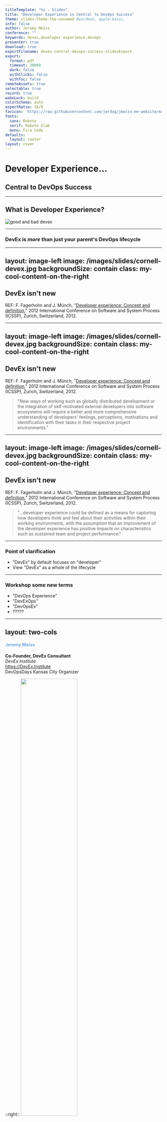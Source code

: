 ```yaml
---
titleTemplate: "%s - Slidev"
title: "Developer Experience is Central to DevOps Success"
theme: slidev-theme-the-unnamed #wordman, apple-basic, 
info: false
author: Jeremy Meiss
conference: ""
keywords: devex,developer experience,devops
presenter: true
download: true
exportFilename: devex-central-devops-success-slidevExport
export:
  format: pdf
  timeout: 30000
  dark: false
  withClicks: false
  withToc: false
remoteAssets: true
selectable: true
record: true
wakeLock: build
colorSchema: auto
aspectRatio: 16/9
favicon: 'https://raw.githubusercontent.com/jerdog/jmeiss-me-website/main/assets/images/fav.png'
fonts:
  sans: Roboto
  serif: Roboto Slab
  mono: Fira Code
defaults:
  layout: center
layout: cover
---
```


# Developer Experience...

## Central to DevOps Success

<!-- A quick note that most of the images have been autogenerated by AI - which would explain some of the weird shapes and colors in the images. -->

---

## What is Developer Experience?

![good and bad devex](/images/slides/2-good-and-bad-devex.jpeg)

<!-- From the simplicity of the setup process to the complexity of solving production issues, DevEx directly impacts developer productivity, satisfaction, and ultimately, the quality of the products they build and use. -->

---

### DevEx is _more_ than just your parent's DevOps lifecycle

<!--
DevEx is an integral part of the entire DevOps lifecycle, as a direct result of the choice of development tools, technologies, and platforms. That means that the ease of use, reliability, how accessible and understandable documentation, how efficient the build processes are, the effectiveness of testing frameworks, and the smoothness of deployment procedures all have an impact on the overall dev experience.
-->

---
layout: image-left
image: /images/slides/cornell-devex.jpg
backgroundSize: contain
class: my-cool-content-on-the-right
---

## DevEx isn't new

REF: F. Fagerholm and J. Münch, "[Developer experience: Concept and definition](https://ieeexplore.ieee.org/document/6225984?arnumber=6225984)," 2012 International Conference on Software and System Process (ICSSP), Zurich, Switzerland, 2012.

<!--
But DevEx isn't a new thing. The first mention of "developer experience" as a concept was in a paper was presented at the June IEEE 2012 International Conference on Software and System Process in Zurich. There are references in the paper going back to 1985 that deal with "programmer performance and the effects of the workplace." A few things stand out in this paper, which is a really great read.
-->

---
layout: image-left
image: /images/slides/cornell-devex.jpg
backgroundSize: contain
class: my-cool-content-on-the-right
---

## DevEx isn't new

REF: F. Fagerholm and J. Münch, "[Developer experience: Concept and definition](https://ieeexplore.ieee.org/document/6225984?arnumber=6225984)," 2012 International Conference on Software and System Process (ICSSP), Zurich, Switzerland, 2012.

>"New ways of working such as globally distributed development or the integration of self-motivated external developers into software ecosystems will require a better and more comprehensive understanding of developers' feelings, perceptions, motivations and identification with their tasks in their respective project environments."

---
layout: image-left
image: /images/slides/cornell-devex.jpg
backgroundSize: contain
class: my-cool-content-on-the-right
---

## DevEx isn't new

REF: F. Fagerholm and J. Münch, "[Developer experience: Concept and definition](https://ieeexplore.ieee.org/document/6225984?arnumber=6225984)," 2012 International Conference on Software and System Process (ICSSP), Zurich, Switzerland, 2012.

>"...developer experience could be defined as a means for capturing how developers think and feel about their activities within their working environments, with the assumption that an improvement of the developer experience has positive impacts on characteristics such as sustained team and project performance."

<!--
The second was this line, that DevEx could be a means for capturing how devs think and feel about their activities at work, and that improving their experience impacts things like sustained team and project performance.

So all of this interest in DevEx isn't a new concept - but is largely driven by companies trying to sell you something, from the top down, with very little (if any) focus on developers themselves. We've all been there - we've been told we need to adopt a new way of working, and then had some new tool from some friend on the C-Suite who says that by simply using it, we'll be happier, more productive, and instantly a 10x engineer. Meanwhile, you've used it before and it's shit.
-->
---

### Point of clarification

<v-clicks>

- "DevEx" by default focuses on "developer"
- View "DevEx" as a whole of the lifecycle

</v-clicks>

<!--
I think it's important to clarify that "DevEx" by default focuses on the "developer", but we should really view DevEx as a whole part of the lifecycle, and not just for developers only.
-->

---

### Workshop some new terms

- "DevOps Experience"
- "DevExOps"
- "DevOpsEx"
- ?????

<!-- So I figured today would be a good day to workshop some new terms. Maybe as "DevOps Experience" or "DevExOps" or "DevOpsEx"? -->

---
layout: two-cols
---

<h4 style="color: rgb(111, 168, 220);">Jeremy Meiss</h4>

**Co-Founder, DevEx Consultant**  
_DevEx Institute_  
<a href="https://devex.institute" target="_blank">https://DevEx.Institute</a>  
DevOpsDays Kansas City Organizer

::right::
<img src="/images/profile-pic.jpg" width="60%">

---

<div class="multiCol">
    <div class="col">
        <h2 style="color: rgb(111, 168, 220);">Jeremy Meiss</h2>
        <p style="font-weight:bold;">Co-Founder, DevEx Consultant</p>
        <p><em>DevEx Institute</em></p>
        <p><a href="https://devex.institute" target="_blank">https://DevEx.Institute</a></p>
        <p>DevOpsDays Kansas City Organizer</p>
    </div>
    <div class="col">
      <img src="/images/profile-pic.jpg" width="60%">
    </div>
</div>

---

# A working definition of DevEx
  
>_"...the **journey** of developers as they learn and deploy technology, which if successful, focuses on eliminating obstacles that hinder a developer or practitioner from achieving success in their endeavors."  
> -Jessica West, Co-Founder, DevEx Institute_

<!--
Let's start with a definition of DevEx - DevEx is the journey of developers as they learn and deploy technology. When successful, it focuses on eliminating obstacles that hinder a developer or practitioner from achieving success in their endeavors.
-->

---

## DevEx includes every interaction a developer/ops practitioner has with systems, tools, and processes  

![alt text](/images/slides/ui-ux-qa.gif)

<!-- 
it is about every interaction a developer or ops practitioner has with systems, tools, and processes. And we've see an evolution in Developer Experience over the years.

Here's an example of how Developer Experience has evolved a particular set of tools and practices: 
-->

---

## The evolution of the IDE
### Early text editors

![USER FRIENDLY by Illiad, vi](/images/slides/httpatomoreillycomsourceoreillyimages2055076.png)
REF: O'Reilly "Learning the vi and Vim Editors"

<!-- 
I think a great example is the evolution of Integrated Development Environments (IDEs). Prior to the 1990's, you had mostly text-based editors that were used to write code, like Vi, which evidently is supposed to be called "SIX". Who knew? It was created in 1976 and included in the first BSD linux release. 
-->

---
layout: image-left
image: /images/slides/IDE_evolution-1.jpg
backgroundSize: contain
class: my-cool-content-on-the-right
---

## The evolution of the IDE

### Early text editors

- Vi (1976)
- Emacs (1985)
- Vim (1991)
- Nano (1999)

<!--
Then we had Emacs in 1985, Vim in 1991, my personal favorite, `nano`. And not entirely because I can exit it without having to throw out the computer and buy a new one like I do with Vim. Saving the planet, one less computer thrown away because of Vim at a time.
-->

---
layout: image-left
image: /images/slides/IDE_evolution-2.jpg
backgroundSize: contain
class: my-cool-content-on-the-right
---

## The evolution of the IDE

### First plug-in IDE

- HP Smartbench (1989)

<!-- One of the first IDEs with a plug-in concept was HP Softbench, released in 1989. HP Softbench was one of the first plug-in IDEs, shipped with its own library, -->

---
layout: image-left
image: /images/slides/hp-softbench-manuals.jpg
backgroundSize: contain
class: my-cool-content-on-the-right
---

## The evolution of the IDE

### First plug-in IDE

- HP Smartbench (1989)

![HP Journal, June 1990 edition](/images/slides/hpjournal-june1990-hpsoftbench.jpg)
REF: [HP Journal, June 1990 edition](http://hparchive.com/Journals/HPJ-1990-06.pdf)

<!-- and was extensively talked about in the June 1990 edition of the HP Journal. It's a fascinating read, as HP lays out their vision of what software architecture and development should be, including Automated Testing, distributed computing, integrated and interchangeable tools, and more. The link to the PDF is below - I highly recommend reading it -->

---
layout: two-cols
---

> "...the use of an IDE was not well received by developers since it would fence in their creativity."

::right:: 
## The evolution of the IDE

### Early reviews...

REF: _Computerwoche_ ("Computer Week", German counterpart of American magazine _Computer World_), 1995.



<!-- The early reviews of IDEs as a concept weren't great.... In 1995 Computer Week in Germany commented that the use of an IDE was not well received by developers since it would fence in their creativity. -->

---
layout: image-left
image: /images/slides/IDE_evolution-3.jpg
backgroundSize: contain
class: my-cool-content-on-the-right
---

## The evolution of the IDE

### Native IDEs in the 1980s

- Turbo Pascal (1983)
- Macintosh Programmer's Workshop (1986)

<!-- 
A few Native IDEs came out in the mid-80s, with Turbo Pascal in 1983 and Apple's Macintosh Programmer's Workshop in 1986. 
-->

---
layout: image-left
image: /images/slides/IDE_evolution-4.jpg
backgroundSize: contain
class: my-cool-content-on-the-right
---

## The evolution of the IDE

### Cross-platform in the 1990s

- Borland Delphi (1995)

<!-- 
Borland Delphi was released in 1995 and is still around (Embarcadero Delphi v12)
-->